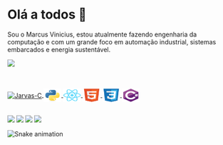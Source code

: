 # Olá a todos 👋

Sou o Marcus Vinicius, estou atualmente fazendo engenharia da computação e com um grande foco em automação industrial, sistemas embarcados e energia sustentável.

<div>
  <a href="https://github.com/salcides1451">
  <img height="180em" src="https://github-readme-stats.vercel.app/api?username=salcides1451&show_icons=true&theme=merko&include_all_commits=false&count_private=true"/>
</div>

##

<div style="display: inline_block"><br>
  <img align="center" alt="Jarvas-C" height="30" width="40" src="https://cdn.jsdelivr.net/gh/devicons/devicon/icons/c/c-original.svg">
  <img align="center" alt="Jarvas-Python" height="30" width="40" src="https://raw.githubusercontent.com/devicons/devicon/master/icons/python/python-original.svg">
  <img align="center" alt="Jarvas-React" height="30" width="40" src="https://raw.githubusercontent.com/devicons/devicon/master/icons/react/react-original.svg">
  <img align="center" alt="Jarvas-HTML" height="30" width="40" src="https://raw.githubusercontent.com/devicons/devicon/master/icons/html5/html5-original.svg">
  <img align="center" alt="Jarvas-CSS" height="30" width="40" src="https://raw.githubusercontent.com/devicons/devicon/master/icons/css3/css3-original.svg">
  <img align="center" alt="Jarvas-Csharp" height="30" width="40" src="https://raw.githubusercontent.com/devicons/devicon/master/icons/csharp/csharp-original.svg">
</div>

 ##

<div> 
  <a href="https://www.instagram.com/marcus_salcides/" target="_blank"><img src="https://img.shields.io/badge/-Instagram-%23E4405F?style=for-the-badge&logo=instagram&logoColor=white" target="_blank"></a>
  <a href="https://www.facebook.com/salcides.noronha/" target="_blank"><img src="https://img.shields.io/badge/Facebook-1877F2?style=for-the-badge&logo=facebook&logoColor=white" target="_blank"></a>
  <a href="https://www.linkedin.com/in/marcus-vinicius-salcides-noronha-710013197/" target="_blank"><img src="https://img.shields.io/badge/-LinkedIn-%230077B5?style=for-the-badge&logo=linkedin&logoColor=white" target="_blank"></a> 
  <a href = "mailto:salcidesnoronha@gmail.com"><img src="https://img.shields.io/badge/-Gmail-%23333?style=for-the-badge&logo=gmail&logoColor=white" target="_blank"></a>
  </div>
 
 
  ![Snake animation](https://github.com/salcides1451/salcides1451/blob/output/github-contribution-grid-snake.svg)
 
